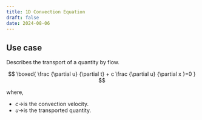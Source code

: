 ```yaml
---
title: 1D Convection Equation
draft: false
date: 2024-08-06
---
```


  
## Use case
Describes the transport of a quantity by flow. 

$$
\boxed{
\frac {\partial u} {\partial t} + c \frac {\partial u} {\partial x }=0
}
$$

where, 
- $c\rightarrow$is the convection velocity.
- $u\rightarrow$is the transported quantity. 





